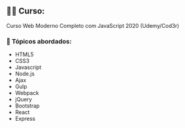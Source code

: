 ## :man_technologist: Curso:

Curso Web Moderno Completo com JavaScript 2020 (Udemy/Cod3r)


### :pushpin: Tópicos abordados:

* HTML5
* CSS3
* Javascript
* Node.js
* Ajax
* Gulp
* Webpack
* jQuery
* Bootstrap
* React
* Express
